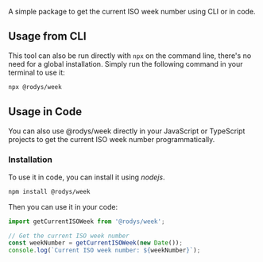 A simple package to get the current ISO week number using CLI or in code. 

## Usage from CLI

This tool can also be run directly with `npx` on the command line, there's no need for a global installation. Simply run the following command in your terminal to use it:

```sh
npx @rodys/week
```

## Usage in Code
You can also use @rodys/week directly in your JavaScript or TypeScript projects to get the current ISO week number programmatically.

### Installation
To use it in code, you can install it using *nodejs*.

```sh
npm install @rodys/week
```

Then you can use it in your code:

```js
import getCurrentISOWeek from '@rodys/week';

// Get the current ISO week number
const weekNumber = getCurrentISOWeek(new Date());
console.log(`Current ISO week number: ${weekNumber}`);
```